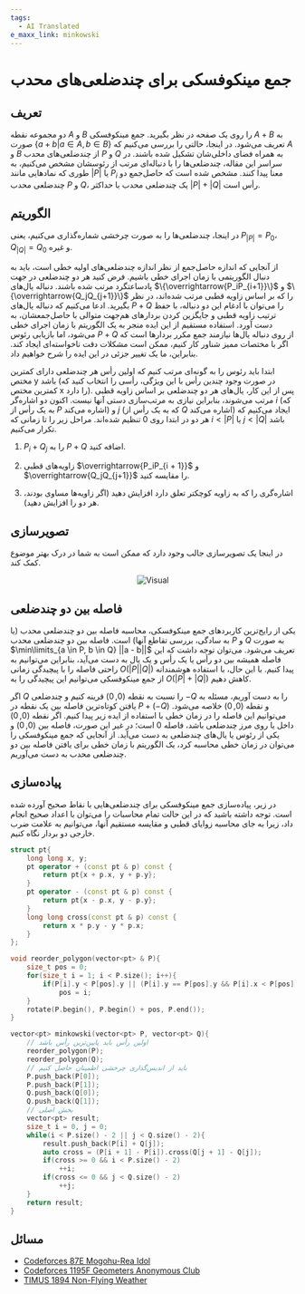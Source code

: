 ```yaml
---
tags:
  - AI Translated
e_maxx_link: minkowski
---
```


# جمع مینکوفسکی برای چندضلعی‌های محدب

## تعریف
دو مجموعه نقطه $A$ و $B$ را روی یک صفحه در نظر بگیرید. جمع مینکوفسکی $A + B$ به صورت $\{a + b| a \in A, b \in B\}$ تعریف می‌شود.
در اینجا، حالتی را بررسی می‌کنیم که $A$ و $B$ از چندضلعی‌های محدب $P$ و $Q$ به همراه فضای داخلی‌شان تشکیل شده باشند.
در سراسر این مقاله، چندضلعی‌ها را با دنباله‌ای مرتب از رئوسشان مشخص می‌کنیم، به طوری که نمادهایی مانند $|P|$ یا
$P_i$ معنا پیدا کنند.
مشخص شده است که حاصل‌جمع دو چندضلعی محدب $P$ و $Q$، یک چندضلعی محدب با حداکثر $|P| + |Q|$ رأس است.

## الگوریتم

در اینجا، چندضلعی‌ها را به صورت چرخشی شماره‌گذاری می‌کنیم، یعنی $P_{|P|} = P_0$، $Q_{|Q|} = Q_0$ و غیره.

از آنجایی که اندازه حاصل‌جمع از نظر اندازه چندضلعی‌های اولیه خطی است، باید به دنبال الگوریتمی با زمان اجرای خطی باشیم.
فرض کنید هر دو چندضلعی در جهت پادساعتگرد مرتب شده باشند. دنباله یال‌های $\{\overrightarrow{P_iP_{i+1}}\}$
و $\{\overrightarrow{Q_jQ_{j+1}}\}$ را که بر اساس زاویه قطبی مرتب شده‌اند، در نظر بگیرید. ادعا می‌کنیم که دنباله یال‌های $P + Q$ را می‌توان با ادغام این دو دنباله، با حفظ ترتیب زاویه قطبی و جایگزین کردن بردارهای هم‌جهت متوالی با حاصل‌جمعشان، به دست آورد. استفاده مستقیم از این ایده منجر به یک الگوریتم با زمان اجرای خطی می‌شود، اما بازیابی رئوس $P + Q$ از روی دنباله یال‌ها نیازمند جمع مکرر بردارها است که اگر با مختصات ممیز شناور کار کنیم، ممکن است مشکلات دقت ناخواسته‌ای ایجاد کند. بنابراین، ما یک تغییر جزئی در این ایده را شرح خواهیم داد.


ابتدا باید رئوس را به گونه‌ای مرتب کنیم که اولین رأس هر چندضلعی دارای کمترین مختص y باشد (در صورت وجود چندین رأس با این ویژگی، رأسی را انتخاب کنید که کمترین مختص x را دارد). پس از این کار، یال‌های هر دو چندضلعی بر اساس زاویه قطبی مرتب می‌شوند، بنابراین نیازی به مرتب‌سازی دستی آنها نیست.
اکنون دو اشاره‌گر $i$ (که به یک رأس از $P$ اشاره می‌کند) و $j$ (که به یک رأس از $Q$ اشاره می‌کند) ایجاد می‌کنیم که هر دو در ابتدا روی 0 تنظیم شده‌اند.
مراحل زیر را تا زمانی که $i < |P|$ یا $j < |Q|$ باشد تکرار می‌کنیم.

1. $P_i + Q_j$ را به $P + Q$ اضافه کنید.

2. زاویه‌های قطبی $\overrightarrow{P_iP_{i + 1}}$ و $\overrightarrow{Q_jQ_{j+1}}$ را مقایسه کنید.

3. اشاره‌گری را که به زاویه کوچکتر تعلق دارد افزایش دهید (اگر زاویه‌ها مساوی بودند، هر دو را افزایش دهید).

## تصویرسازی

در اینجا یک تصویرسازی جالب وجود دارد که ممکن است به شما در درک بهتر موضوع کمک کند.

<div style="text-align: center;">
  <img src="minkowski.gif" alt="Visual">
</div>

## فاصله بین دو چندضلعی
یکی از رایج‌ترین کاربردهای جمع مینکوفسکی، محاسبه فاصله بین دو چندضلعی محدب (یا به سادگی، بررسی تقاطع آنها) است.
فاصله بین دو چندضلعی محدب $P$ و $Q$ به صورت $\min\limits_{a \in P, b \in Q} ||a - b||$ تعریف می‌شود. می‌توان توجه داشت که این فاصله همیشه بین دو رأس یا یک رأس و یک یال به دست می‌آید، بنابراین می‌توانیم به راحتی فاصله را با پیچیدگی زمانی $O(|P||Q|)$ پیدا کنیم. با این حال، با استفاده هوشمندانه از جمع مینکوفسکی می‌توانیم این پیچیدگی را به $O(|P| + |Q|)$ کاهش دهیم.

اگر $Q$ را نسبت به نقطه $(0, 0)$ قرینه کنیم و چندضلعی $-Q$ را به دست آوریم، مسئله به یافتن کوتاه‌ترین فاصله بین یک نقطه در
$P + (-Q)$ و نقطه $(0, 0)$ خلاصه می‌شود. می‌توانیم این فاصله را در زمان خطی با استفاده از ایده زیر پیدا کنیم.
اگر نقطه $(0, 0)$ داخل یا روی مرز چندضلعی باشد، فاصله $0$ است؛ در غیر این صورت، فاصله بین $(0, 0)$ و یکی از رئوس یا یال‌های چندضلعی به دست می‌آید.
از آنجایی که جمع مینکوفسکی را می‌توان در زمان خطی محاسبه کرد، یک الگوریتم با زمان خطی برای یافتن فاصله بین دو چندضلعی محدب به دست می‌آوریم.

## پیاده‌سازی
در زیر، پیاده‌سازی جمع مینکوفسکی برای چندضلعی‌هایی با نقاط صحیح آورده شده است. توجه داشته باشید که در این حالت تمام محاسبات را می‌توان با اعداد صحیح انجام داد، زیرا به جای محاسبه زوایای قطبی و مقایسه مستقیم آنها، می‌توانیم به علامت ضرب خارجی دو بردار نگاه کنیم.

```cpp
struct pt{
    long long x, y;
    pt operator + (const pt & p) const {
        return pt{x + p.x, y + p.y};
    }
    pt operator - (const pt & p) const {
        return pt{x - p.x, y - p.y};
    }
    long long cross(const pt & p) const {
        return x * p.y - y * p.x;
    }
};

void reorder_polygon(vector<pt> & P){
    size_t pos = 0;
    for(size_t i = 1; i < P.size(); i++){
        if(P[i].y < P[pos].y || (P[i].y == P[pos].y && P[i].x < P[pos].x))
            pos = i;
    }
    rotate(P.begin(), P.begin() + pos, P.end());
}

vector<pt> minkowski(vector<pt> P, vector<pt> Q){
    // اولین رأس باید پایین‌ترین رأس باشد
    reorder_polygon(P);
    reorder_polygon(Q);
    // باید از اندیس‌گذاری چرخشی اطمینان حاصل کنیم
    P.push_back(P[0]);
    P.push_back(P[1]);
    Q.push_back(Q[0]);
    Q.push_back(Q[1]);
    // بخش اصلی
    vector<pt> result;
    size_t i = 0, j = 0;
    while(i < P.size() - 2 || j < Q.size() - 2){
        result.push_back(P[i] + Q[j]);
        auto cross = (P[i + 1] - P[i]).cross(Q[j + 1] - Q[j]);
        if(cross >= 0 && i < P.size() - 2)
            ++i;
        if(cross <= 0 && j < Q.size() - 2)
            ++j;
    }
    return result;
}

```

## مسائل
 * [Codeforces 87E Mogohu-Rea Idol](https://codeforces.com/problemset/problem/87/E)
 * [Codeforces 1195F Geometers Anonymous Club](https://codeforces.com/contest/1195/problem/F)
 * [TIMUS 1894 Non-Flying Weather](https://acm.timus.ru/problem.aspx?space=1&num=1894)